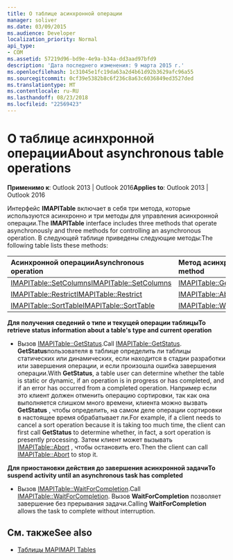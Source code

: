 ```yaml
---
title: О таблице асинхронной операции
manager: soliver
ms.date: 03/09/2015
ms.audience: Developer
localization_priority: Normal
api_type:
- COM
ms.assetid: 57219d96-bd9e-4e9a-b34a-dd3aad97bfd9
description: 'Дата последнего изменения: 9 марта 2015 г.'
ms.openlocfilehash: 1c31045e1fc19da63a2d4b61d92b3629afc96a55
ms.sourcegitcommit: 0cf39e5382b8c6f236c8a63c6036849ed3527ded
ms.translationtype: MT
ms.contentlocale: ru-RU
ms.lasthandoff: 08/23/2018
ms.locfileid: "22569423"
---
```

# <a name="about-asynchronous-table-operations"></a><span data-ttu-id="1a5af-103">О таблице асинхронной операции</span><span class="sxs-lookup"><span data-stu-id="1a5af-103">About asynchronous table operations</span></span>
 
<span data-ttu-id="1a5af-104">**Применимо к**: Outlook 2013 | Outlook 2016</span><span class="sxs-lookup"><span data-stu-id="1a5af-104">**Applies to**: Outlook 2013 | Outlook 2016</span></span> 
  
<span data-ttu-id="1a5af-105">Интерфейс **IMAPITable** включает в себя три метода, которые используются асинхронно и три методы для управления асинхронной операции.</span><span class="sxs-lookup"><span data-stu-id="1a5af-105">The **IMAPITable** interface includes three methods that operate asynchronously and three methods for controlling an asynchronous operation.</span></span> <span data-ttu-id="1a5af-106">В следующей таблице приведены следующие методы:</span><span class="sxs-lookup"><span data-stu-id="1a5af-106">The following table lists these methods:</span></span> 
  
|<span data-ttu-id="1a5af-107">**Асинхронной операции**</span><span class="sxs-lookup"><span data-stu-id="1a5af-107">**Asynchronous operation**</span></span>|<span data-ttu-id="1a5af-108">**Метод асинхронного управления**</span><span class="sxs-lookup"><span data-stu-id="1a5af-108">**Asynchronous control method**</span></span>|
|:-----|:-----|
|[<span data-ttu-id="1a5af-109">IMAPITable::SetColumns</span><span class="sxs-lookup"><span data-stu-id="1a5af-109">IMAPITable::SetColumns</span></span>](imapitable-setcolumns.md) <br/> |[<span data-ttu-id="1a5af-110">IMAPITable::GetStatus</span><span class="sxs-lookup"><span data-stu-id="1a5af-110">IMAPITable::GetStatus</span></span>](imapitable-getstatus.md) <br/> |
|[<span data-ttu-id="1a5af-111">IMAPITable::Restrict</span><span class="sxs-lookup"><span data-stu-id="1a5af-111">IMAPITable::Restrict</span></span>](imapitable-restrict.md) <br/> |[<span data-ttu-id="1a5af-112">IMAPITable::Abort</span><span class="sxs-lookup"><span data-stu-id="1a5af-112">IMAPITable::Abort</span></span>](imapitable-abort.md) <br/> |
|[<span data-ttu-id="1a5af-113">IMAPITable::SortTable</span><span class="sxs-lookup"><span data-stu-id="1a5af-113">IMAPITable::SortTable</span></span>](imapitable-sorttable.md) <br/> |[<span data-ttu-id="1a5af-114">IMAPITable::WaitForCompletion</span><span class="sxs-lookup"><span data-stu-id="1a5af-114">IMAPITable::WaitForCompletion</span></span>](imapitable-waitforcompletion.md) <br/> |
   
<span data-ttu-id="1a5af-115">**Для получения сведений о типе и текущей операции таблицы**</span><span class="sxs-lookup"><span data-stu-id="1a5af-115">**To retrieve status information about a table's type and current operation**</span></span>
  
- <span data-ttu-id="1a5af-116">Вызов [IMAPITable::GetStatus](imapitable-getstatus.md).</span><span class="sxs-lookup"><span data-stu-id="1a5af-116">Call [IMAPITable::GetStatus](imapitable-getstatus.md).</span></span> <span data-ttu-id="1a5af-117">**GetStatus**пользователя в таблице определить ли таблицы статических или динамических, если находится в стадии разработки или завершения операции, и если произошла ошибка завершения операции.</span><span class="sxs-lookup"><span data-stu-id="1a5af-117">With **GetStatus**, a table user can determine whether the table is static or dynamic, if an operation is in progress or has completed, and if an error has occurred from a completed operation.</span></span> <span data-ttu-id="1a5af-118">Например если это клиент должен отменить операцию сортировки, так как она выполняется слишком много времени, клиента можно вызвать **GetStatus** , чтобы определить, на самом деле операции сортировки в настоящее время обрабатывает ли.</span><span class="sxs-lookup"><span data-stu-id="1a5af-118">For example, if a client needs to cancel a sort operation because it is taking too much time, the client can first call **GetStatus** to determine whether, in fact, a sort operation is presently processing.</span></span> <span data-ttu-id="1a5af-119">Затем клиент может вызывать [IMAPITable::Abort](imapitable-abort.md) , чтобы остановить его.</span><span class="sxs-lookup"><span data-stu-id="1a5af-119">Then the client can call [IMAPITable::Abort](imapitable-abort.md) to stop it.</span></span> 
    
<span data-ttu-id="1a5af-120">**Для приостановки действия до завершения асинхронной задачи**</span><span class="sxs-lookup"><span data-stu-id="1a5af-120">**To suspend activity until an asynchronous task has completed**</span></span>
  
- <span data-ttu-id="1a5af-121">Вызов [IMAPITable::WaitForCompletion](imapitable-waitforcompletion.md).</span><span class="sxs-lookup"><span data-stu-id="1a5af-121">Call [IMAPITable::WaitForCompletion](imapitable-waitforcompletion.md).</span></span> <span data-ttu-id="1a5af-122">Вызов **WaitForCompletion** позволяет завершение без прерывания задачи.</span><span class="sxs-lookup"><span data-stu-id="1a5af-122">Calling **WaitForCompletion** allows the task to complete without interruption.</span></span> 
    
## <a name="see-also"></a><span data-ttu-id="1a5af-123">См. также</span><span class="sxs-lookup"><span data-stu-id="1a5af-123">See also</span></span>

- [<span data-ttu-id="1a5af-124">Таблицы MAPI</span><span class="sxs-lookup"><span data-stu-id="1a5af-124">MAPI Tables</span></span>](mapi-tables.md)

